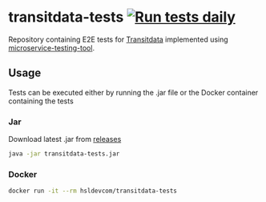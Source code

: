 # transitdata-tests [![Run tests daily](https://github.com/HSLdevcom/transitdata-tests/actions/workflows/run-tests-on-schedule.yml/badge.svg)](https://github.com/HSLdevcom/transitdata-tests/actions/workflows/run-tests-on-schedule.yml)

Repository containing E2E tests for [Transitdata](https://github.com/HSLdevcom/transitdata) implemented using [microservice-testing-tool](https://github.com/mjaakko/microservice-testing-tool).

## Usage

Tests can be executed either by running the .jar file or the Docker container containing the tests

### Jar

Download latest .jar from [releases](https://github.com/HSLdevcom/transitdata-tests/releases)

```bash
java -jar transitdata-tests.jar
```

### Docker

```bash
docker run -it --rm hsldevcom/transitdata-tests
```
